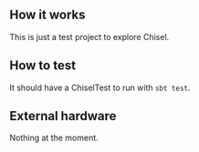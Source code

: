<!---

This file is used to generate your project datasheet. Please fill in the information below and delete any unused
sections.

You can also include images in this folder and reference them in the markdown. Each image must be less than
512 kb in size, and the combined size of all images must be less than 1 MB.
-->

## How it works

This is just a test project to explore Chisel.

## How to test

It should have a ChiselTest to run with `sbt test`.

## External hardware

Nothing at the moment.

